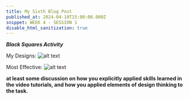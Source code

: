 ```yaml
---
title: My Sixth Blog Post
published_at: 2024-04-10T15:00:00.000Z
snippet: WEEK 4 - SESSION 1
disable_html_sanitization: true 
---
```

_**Black Squares Activity**_

My Designs:
![alt text](/images/blacksquaresdesigns.jpg)

Most Effective:
![alt text](/images/mosteffective.jpg)


**at least some discussion on how you explicitly applied skills learned in the video tutorials, and how you applied elements of design thinking to the task.**




<!-- # This is h1

## This is h2

_underline_

**bold** -->
